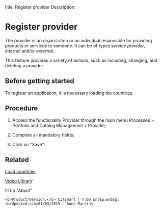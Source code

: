 title: Register provider
Description: 
# Register provider

The provider is an organization or an individual responsible for providing products or services to someone. It can be of types *service provider*, *internal* and/or *external*.

This feature provides a variety of actions, such as including, changing, and deleting a provider.

Before getting started
--------------------------

To register an application, it is necessary loading the countries.

Procedure
-------------

1.  Access the functionality Provider through the main menu Processes \>
    Portfolio and Catalog Management \> Provider;

2.  Complete all mandatory fields;

3.  Click on "Save".

Related
-------

[Load countries](/en-us/citsmart-7/platform-administration/region-and-language/load-countries.html)


<i class='fa fa-youtube-play  fa-2x' style='color:#97ce17;vertical-align: middle;'> </i> [Video Library](https://www.youtube.com/playlist?list=PLB5qK2uzf2RPsG8HdkE7qEHB39yEI_T8y)'

!!! tip "About"

    <b>Product/Version:</b> CITSmart | 7.00 &nbsp;&nbsp;
    <b>Updated:</b>01/03/2019 - Anna Martins
